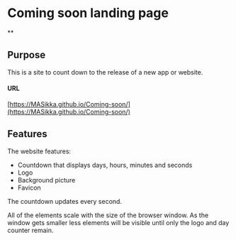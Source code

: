 # Coming soon landing page
**
## Purpose
This is a site to count down to the release of a new app or website.
#### URL
[https://MASikka.github.io/Coming-soon/](https://MASikka.github.io/Coming-soon/)

## Features
The website features:
* Countdown that displays days, hours, minutes and seconds
* Logo
* Background picture  
* Favicon

The countdown updates every second.

All of the elements scale with the size of the browser window.
As the window gets smaller less elements will be visible until only the logo and day counter remain.



